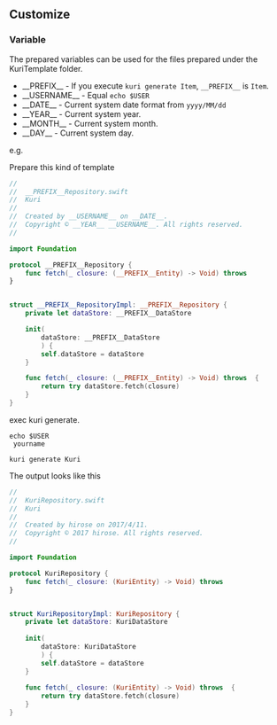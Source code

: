 
## Customize
### Variable

The prepared variables can be used for the files prepared under the KuriTemplate folder.

- \_\_PREFIX\_\_ - If you execute `kuri generate Item`, `__PREFIX__` is `Item`.
- \_\_USERNAME\_\_ - Equal `echo $USER`
- \_\_DATE\_\_ - Current system date format from `yyyy/MM/dd`
- \_\_YEAR\_\_ - Current system year.
- \_\_MONTH\_\_ - Current system month.
- \_\_DAY\_\_ - Current system day.

e.g.

Prepare this kind of template
```swift
//
//  __PREFIX__Repository.swift
//  Kuri
//
//  Created by __USERNAME__ on __DATE__.
//  Copyright © __YEAR__ __USERNAME__. All rights reserved.
//

import Foundation

protocol __PREFIX__Repository {
    func fetch(_ closure: (__PREFIX__Entity) -> Void) throws
}


struct __PREFIX__RepositoryImpl: __PREFIX__Repository {
    private let dataStore: __PREFIX__DataStore

    init(
        dataStore: __PREFIX__DataStore
        ) {
        self.dataStore = dataStore
    }

    func fetch(_ closure: (__PREFIX__Entity) -> Void) throws  {
        return try dataStore.fetch(closure)
    }
}
```

exec kuri generate.
```
echo $USER
 yourname

kuri generate Kuri
```

The output looks like this
```swift
//
//  KuriRepository.swift
//  Kuri
//
//  Created by hirose on 2017/4/11.
//  Copyright © 2017 hirose. All rights reserved.
//

import Foundation

protocol KuriRepository {
    func fetch(_ closure: (KuriEntity) -> Void) throws 
}


struct KuriRepositoryImpl: KuriRepository {
    private let dataStore: KuriDataStore
    
    init(
        dataStore: KuriDataStore
        ) {
        self.dataStore = dataStore
    }
    
    func fetch(_ closure: (KuriEntity) -> Void) throws  {
        return try dataStore.fetch(closure)
    }
}
```

